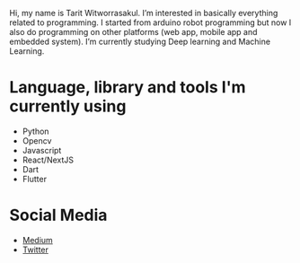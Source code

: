 Hi, my name is Tarit Witworrasakul. I’m interested in basically everything related to programming. I started from arduino robot programming but now I also do programming
on other platforms (web app, mobile app and embedded system). I’m currently studying Deep learning and Machine Learning.

# Language, library and tools I'm currently using
- Python
- Opencv
- Javascript
- React/NextJS
- Dart
- Flutter

# Social Media
- [Medium](https://wtarit.medium.com/)
- [Twitter](https://twitter.com/wtarit05)

<!---
wtarit/wtarit is a ✨ special ✨ repository because its `README.md` (this file) appears on your GitHub profile.
You can click the Preview link to take a look at your changes.
--->
